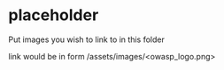# placeholder

Put images you wish to link to in this folder

link would be in form /assets/images/<owasp_logo.png>

